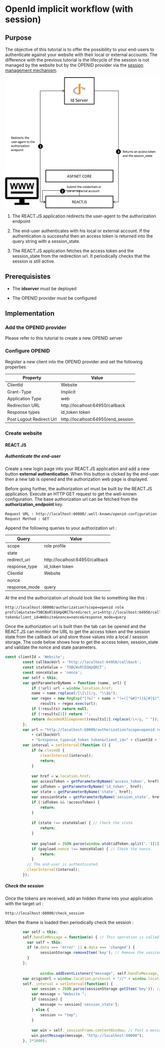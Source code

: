 # OpenId implicit workflow (with session)

## Purpose

The objective of this tutorial is to offer the possibility to your end-users to authenticate against your website with their local or external accounts. The difference with the previous tutorial is the lifecycle of the session is not managed by the website but by the OPENID provider via the [session management mechanism](http://openid.net/specs/openid-connect-session-1_0.html). 

![images\openidGrantTypeImplicitWithSessionWorkflow](images\openidGrantTypeImplicitWithSessionWorkflow.png)



1. The REACT.JS application redirects the user-agent to the authorization endpoint

2. The end-user authenticates with his local or external account. If the authentication is successful then an access token is returned into the query string with a session_state.

3. The REACT.JS application fetches the access token and the session_state from the redirection url. It periodically checks that the session is still active.

## Prerequisistes

* The **idserver** must be deployed

* The OPENID provider must be configured

## Implementation

### Add the OPENID provider

Please refer to this tutorial to create a new OPENID server

### Configure OPENID

Register a new client into the OPENID provider and set the following properties

| Property                 | Value                              |
| ------------------------ | ---------------------------------- |
| ClientId                 | Website                            |
| Grant-Type               | Implicit                           |
| Application Type         | web                                |
| Redirection URL          | http://localhost:64950/callback    |
| Response types           | id_token token                     |
| Post Logout Redirect Url | http://localhost:64950/end_session |

### Create website

#### REACT.JS

##### Authenticate the end-user

Create a new login page into your REACT.JS application and add a new button **external authentication**. When this button is clicked by the end-user then a new tab is opened and the authorization web page is displayed.

Before going further, the authorization url must be built by the REACT.JS application. Execute an HTTP GET request to get the well-known configuration. The base authorization url can be fetched from the **authorization_endpoint** key.

```textile
Request URL : http://localhost:60000/.well-known/openid-configuration
Request Method : GET
```

Append the following queries to your authorization url :

| Query         | Value                           |
| ------------- | ------------------------------- |
| scope         | role profile                    |
| state         | <generate a random value>       |
| redirect_uri  | http://localhost:64950/callback |
| response_type | id_token token                  |
| ClientId      | Website                         |
| nonce         | <generate a random value>       |
| response_mode | query                           |

At the end the authorization url should look like to something like this :

```textile
http://localhost:60000/authorization?scope=openid role profile&state=75BCNvRlEGHpQRCT&redirect_uri=http://localhost:64950/callback&response_type=id_token token&client_id=Website&nonce=nonce&response_mode=query
```

Once the authorization url is built then the tab can be opened and the REACT.JS can monitor the URL to get the access token and the session state from the callback url  and store those values into a local / session storage. The code below shows how to get the access token, session_state and validate the nonce and state parameters.

```javascript
const clientId = 'Website';
        const callbackUrl = 'http://localhost:64950/callback';
        const stateValue = '75BCNvRlEGHpQRCT';
        const nonceValue = 'nonce';
        var self = this;
        var getParameterByName = function (name, url) {
            if (!url) url = window.location.href;
            name = name.replace(/[\[\]]/g, "\\$&");
            var regex = new RegExp("[?&]" + name + "(=([^&#]*)|&|#|$)"),
                results = regex.exec(url);
            if (!results) return null;
            if (!results[2]) return '';
            return decodeURIComponent(results[2].replace(/\+/g, " "));
        };
        var url = "http://localhost:60000/authorization?scope=openid role profile&state="+stateValue+"&redirect_uri="
            + callbackUrl
            + "&response_type=id_token token&client_id=" + clientId + "&nonce=" + nonceValue +"&response_mode=query";var w = window.open(url, '_blank'); // Build the authorization url.
        var interval = setInterval(function () {
            if (w.closed) {
                clearInterval(interval);
                return;
            }

            var href = w.location.href;
            var accessToken = getParameterByName('access_token', href);
            var idToken = getParameterByName('id_token', href);
            var state = getParameterByName('state', href);          
            var sessionState = getParameterByName('session_state', href);
            if (!idToken && !accessToken) {
                return;
            }

            if (state !== stateValue) { // Check the state
                return;
            }

            var payload = JSON.parse(window.atob(idToken.split('.')[1]));
            if (payload.nonce !== nonceValue) { // Check the nonce.
                return;
            }
          // The end-user is authenticated.
          clearInterval(interval);
        });
```

##### Check the session

Once the tokens are received, add an hidden iframe into your application with the target url : 

```textile
http://localhost:60000/check_session
```

When the iframe is loaded then periodically check the session :

```javascript
        var self = this;
        self.handleMessage = function(e) { // This operation is called when a response has been received from the iframe.
          var self = this;
          if (e.data === 'error' || e.data === 'changed') {
            	sessionStorage.removeItem('key'); // Remove the session.
          }
      	};

				window.addEventListener("message", self.handleMessage, false);
        var originUrl = window.location.protocol + "//" + window.location.host;
        self._interval = setInterval(function() { 
            var session = JSON.parse(sessionStorage.getItem('key')); // Get the session from the storage
            var message = "Website ";
            if (session) {
                message += session['session_state'];
            } else {
                session += "tmp";
            }
            
            var win = self._sessionFrame.contentWindow; // Post a message to the hidden frame.
            win.postMessage(message, "http://localhost:60000");
        }, 3*1000);
```




